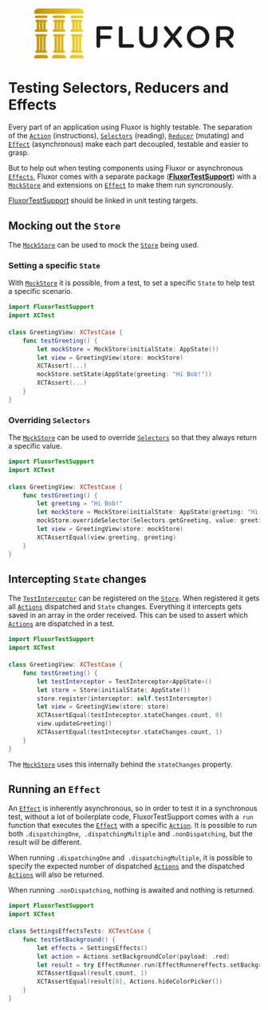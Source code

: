 <p align="center">
    <br />
    <img src="https://raw.githubusercontent.com/FluxorOrg/Fluxor/master/Assets/Fluxor-logo.png" width="400" max-width="90%" alt="Fluxor" />
</p>

# Testing Selectors, Reducers and Effects

Every part of an application using Fluxor is highly testable. The separation of the [`Action`](Sources/Fluxor/Action.swift) (instructions), [`Selectors`](Sources/Fluxor/Selector.swift) (reading), [`Reducer`](Sources/Fluxor/Reducer.swift) (mutating) and [`Effect`](Sources/Fluxor/Effects.swift) (asynchronous) make each part decoupled, testable and easier to grasp.

But to help out when testing components using Fluxor or asynchronous [`Effects`](Sources/Fluxor/Effects.swift), Fluxor comes with a separate package (**[FluxorTestSupport](Sources/FluxorTestSupport)**) with a [`MockStore`](Sources/FluxorTestSupport/MockStore.swift) and extensions on [`Effect`](Sources/Fluxor/Effects.swift) to make them run syncronously.

[FluxorTestSupport](Sources/FluxorTestSupport) should be linked in unit testing targets.

## Mocking out the `Store`

The [`MockStore`](Sources/FluxorTestSupport/MockStore.swift) can be used to mock the [`Store`](Sources/Fluxor/Store.swift) being used.

### Setting a specific `State`

With [`MockStore`](Sources/FluxorTestSupport/MockStore.swift) it is possible, from a test, to set a specific `State` to help test a specific scenario.

```swift
import FluxorTestSupport
import XCTest

class GreetingView: XCTestCase {
	func testGreeting() {
		let mockStore = MockStore(initialState: AppState())
		let view = GreetingView(store: mockStore)
		XCTAssert(...)
		mockStore.setState(AppState(greeting: "Hi Bob!"))
		XCTAssert(...)
	}
}
```

### Overriding `Selectors`

The [`MockStore`](Sources/FluxorTestSupport/MockStore.swift) can be used to override [`Selectors`](Sources/Fluxor/Selector.swift) so that they always return a specific value.

```swift
import FluxorTestSupport
import XCTest

class GreetingView: XCTestCase {
	func testGreeting() {
		let greeting = "Hi Bob!"
		let mockStore = MockStore(initialState: AppState(greeting: "Hi Steve!"))
		mockStore.overrideSelector(Selectors.getGreeting, value: greeting)
		let view = GreetingView(store: mockStore)
		XCTAssertEqual(view.greeting, greeting)
	}
}
```

## Intercepting `State` changes

The [`TestInterceptor`](Sources/FluxorTestSupport/TestInterceptor.swift) can be registered on the [`Store`](Sources/Fluxor/Store.swift). When registered it gets all [`Actions`](Sources/Fluxor/Action.swift) dispatched and `State` changes. Everything it intercepts gets saved in an array in the order received. This can be used to assert which [`Actions`](Sources/Fluxor/Action.swift) are dispatched in a test.

```swift
import FluxorTestSupport
import XCTest

class GreetingView: XCTestCase {
	func testGreeting() {
		let testInterceptor = TestInterceptor<AppState>()
		let store = Store(initialState: AppState())
		store.register(interceptor: self.testInterceptor)
		let view = GreetingView(store: store)
		XCTAssertEqual(testInteceptor.stateChanges.count, 0)
		view.updateGreeting()
		XCTAssertEqual(testInteceptor.stateChanges.count, 1)
	}
}
```

The [`MockStore`](Sources/FluxorTestSupport/MockStore.swift) uses this internally behind the `stateChanges` property.

## Running an `Effect`

An [`Effect`](Sources/Fluxor/Effects.swift) is inherently asynchronous, so in order to test it in a synchronous test, without a lot of boilerplate code, FluxorTestSupport comes with a` run` function that executes the [`Effect`](Sources/Fluxor/Effects.swift) with a specific [`Action`](Sources/Fluxor/Action.swift). It is possible to run both `.dispatchingOne`,` .dispatchingMultiple` and `.nonDispatching`, but the result will be different.

When running `.dispatchingOne` and` .dispatchingMultiple`, it is possible to specify the expected number of dispatched [`Actions`](Sources/Fluxor/Action.swift) and the dispatched [`Actions`](Sources/Fluxor/Action.swift) will also be returned.

When running `.nonDispatching`, nothing is awaited and nothing is returned.

```swift
import FluxorTestSupport
import XCTest

class SettingsEffectsTests: XCTestCase {
    func testSetBackground() {
        let effects = SettingsEffects()
        let action = Actions.setBackgroundColor(payload: .red)
        let result = try EffectRunner.run(EffectRunnereffects.setBackgroundColor, with: action)!
        XCTAssertEqual(result.count, 1)
        XCTAssertEqual(result[0], Actions.hideColorPicker())
    }
}
```
